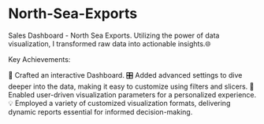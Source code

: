 # North-Sea-Exports

Sales Dashboard - North Sea Exports.
Utilizing the power of data visualization, I transformed raw data into actionable insights.🌐

Key Achievements:

🔗 Crafted an interactive Dashboard.
🎛️ Added advanced settings to dive deeper into the data, making it easy to customize using filters and slicers.
👤 Enabled user-driven visualization parameters for a personalized experience.
💡 Employed a variety of customized visualization formats, delivering dynamic reports essential for informed decision-making.
